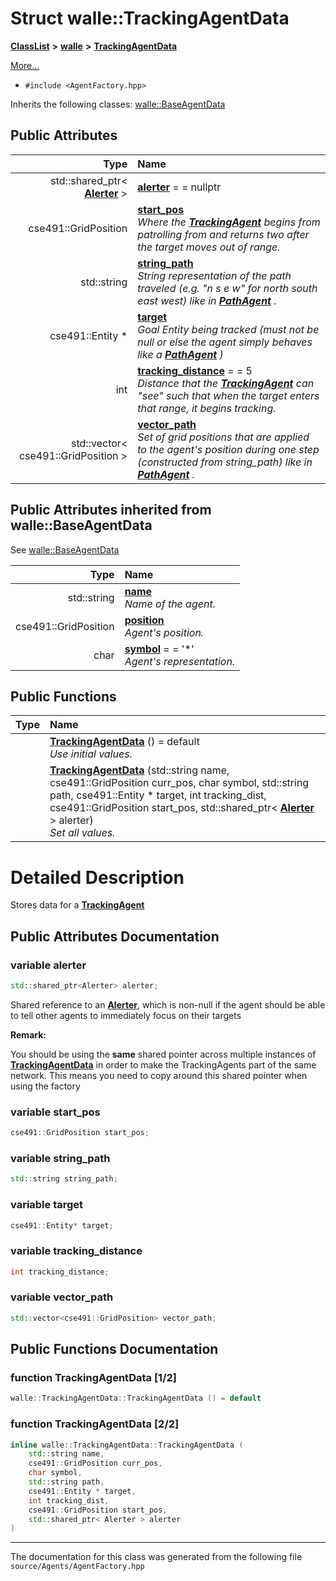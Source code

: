 

# Struct walle::TrackingAgentData



[**ClassList**](annotated.md) **>** [**walle**](namespacewalle.md) **>** [**TrackingAgentData**](structwalle_1_1_tracking_agent_data.md)



[More...](#detailed-description)

* `#include <AgentFactory.hpp>`



Inherits the following classes: [walle::BaseAgentData](structwalle_1_1_base_agent_data.md)






















## Public Attributes

| Type | Name |
| ---: | :--- |
|  std::shared\_ptr&lt; [**Alerter**](classwalle_1_1_alerter.md) &gt; | [**alerter**](#variable-alerter)   = = nullptr<br> |
|  cse491::GridPosition | [**start\_pos**](#variable-start_pos)  <br>_Where the_ [_**TrackingAgent**_](classwalle_1_1_tracking_agent.md) _begins from patrolling from and returns two after the target moves out of range._ |
|  std::string | [**string\_path**](#variable-string_path)  <br>_String representation of the path traveled (e.g. "n s e w" for north south east west) like in_ [_**PathAgent**_](classwalle_1_1_path_agent.md) _._ |
|  cse491::Entity \* | [**target**](#variable-target)  <br>_Goal Entity being tracked (must not be null or else the agent simply behaves like a_ [_**PathAgent**_](classwalle_1_1_path_agent.md) _)_ |
|  int | [**tracking\_distance**](#variable-tracking_distance)   = = 5<br>_Distance that the_ [_**TrackingAgent**_](classwalle_1_1_tracking_agent.md) _can "see" such that when the target enters that range, it begins tracking._ |
|  std::vector&lt; cse491::GridPosition &gt; | [**vector\_path**](#variable-vector_path)  <br>_Set of grid positions that are applied to the agent's position during one step (constructed from string\_path) like in_ [_**PathAgent**_](classwalle_1_1_path_agent.md) _._ |


## Public Attributes inherited from walle::BaseAgentData

See [walle::BaseAgentData](structwalle_1_1_base_agent_data.md)

| Type | Name |
| ---: | :--- |
|  std::string | [**name**](#variable-name)  <br>_Name of the agent._  |
|  cse491::GridPosition | [**position**](#variable-position)  <br>_Agent's position._  |
|  char | [**symbol**](#variable-symbol)   = = '\*'<br>_Agent's representation._  |






























## Public Functions

| Type | Name |
| ---: | :--- |
|   | [**TrackingAgentData**](#function-trackingagentdata-12) () = default<br>_Use initial values._  |
|   | [**TrackingAgentData**](#function-trackingagentdata-22) (std::string name, cse491::GridPosition curr\_pos, char symbol, std::string path, cse491::Entity \* target, int tracking\_dist, cse491::GridPosition start\_pos, std::shared\_ptr&lt; [**Alerter**](classwalle_1_1_alerter.md) &gt; alerter) <br>_Set all values._  |
























































# Detailed Description


Stores data for a [**TrackingAgent**](classwalle_1_1_tracking_agent.md) 


    
## Public Attributes Documentation




### variable alerter 


```C++
std::shared_ptr<Alerter> alerter;
```



Shared reference to an [**Alerter**](classwalle_1_1_alerter.md), which is non-null if the agent should be able to tell other agents to immediately focus on their targets 

**Remark:**

You should be using the **same** shared pointer across multiple instances of [**TrackingAgentData**](structwalle_1_1_tracking_agent_data.md) in order to make the TrackingAgents part of the same network. This means you need to copy around this shared pointer when using the factory 





        



### variable start\_pos 

```C++
cse491::GridPosition start_pos;
```






### variable string\_path 

```C++
std::string string_path;
```






### variable target 

```C++
cse491::Entity* target;
```






### variable tracking\_distance 

```C++
int tracking_distance;
```






### variable vector\_path 

```C++
std::vector<cse491::GridPosition> vector_path;
```



## Public Functions Documentation




### function TrackingAgentData [1/2]

```C++
walle::TrackingAgentData::TrackingAgentData () = default
```






### function TrackingAgentData [2/2]

```C++
inline walle::TrackingAgentData::TrackingAgentData (
    std::string name,
    cse491::GridPosition curr_pos,
    char symbol,
    std::string path,
    cse491::Entity * target,
    int tracking_dist,
    cse491::GridPosition start_pos,
    std::shared_ptr< Alerter > alerter
) 
```




------------------------------
The documentation for this class was generated from the following file `source/Agents/AgentFactory.hpp`

